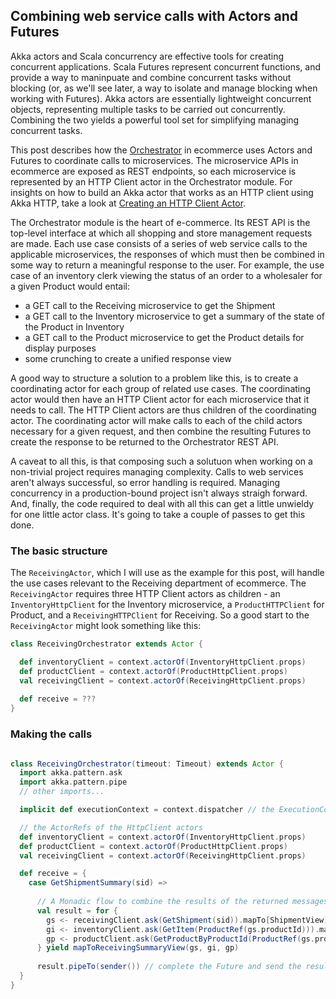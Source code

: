 ## Combining web service calls with Actors and Futures 

Akka actors and Scala concurrency are effective tools for creating concurrent applications. Scala Futures represent concurrent functions, and provide a way to maninpuate and combine concurrent tasks without blocking (or, as we'll see later, a way to isolate and manage blocking when working with Futures). Akka actors are essentially lightweight concurrent objects, representing multiple tasks to be carried out concurrently. Combining the two yields a powerful tool set for simplifying managing concurrent tasks. 

This post describes how the [Orchestrator](https://github.com/lukewyman/ecommerce/tree/master/orchestrator) in ecommerce uses Actors and Futures to coordinate calls to microservices. The microservice APIs in ecommerce are exposed as REST endpoints, so each microservice is represented by an HTTP Client actor in the Orchestrator module. For insights on how to build an Akka actor that works as an HTTP client using Akka HTTP, take a look at [Creating an HTTP Client Actor](http-client-actor.md). 

The Orchestrator module is the heart of e-commerce. Its REST API is the top-level interface at which all shopping and store management requests are made. Each use case consists of a series of web service calls to the applicable microservices, the responses of which must then be combined in some way to return a meaningful response to the user. For example, the use case of an inventory clerk viewing the status of an order to a wholesaler for a given Product would entail:

+ a GET call to the Receiving microservice to get the Shipment
+ a GET call to the Inventory microservice to get a summary of the state of the Product in Inventory
+ a GET call to the Product microservice to get the Product details for display purposes
+ some crunching to create a unified response view

A good way to structure a solution to a problem like this, is to create a coordinating actor for each group of related use cases. The coordinating actor would then have an HTTP Client actor for each microservice that it needs to call. The HTTP Client actors are thus children of the coordinating actor. The coordinating actor will make calls to each of the child actors necessary for a given request, and then combine the resulting Futures to create the response to be returned to the Orchestrator REST API.

A caveat to all this, is that composing such a solutuon when working on a non-trivial project requires managing complexity. Calls to web services aren't always successful, so error handling is required. Managing concurrency in a production-bound project isn't always straigh forward. And, finally, the code required to deal with all this can get a little unwieldy for one little actor class. It's going to take a couple of passes to get this done.

### The basic structure

The `ReceivingActor`, which I will use as the example for this post, will handle the use cases relevant to the Receiving department of ecommerce. The `ReceivingActor` requires three HTTP Client actors as children - an `InventoryHttpClient` for the Inventory microservice, a `ProductHTTPClient` for Product, and a `ReceivingHTTPClient` for Receiving. So a good start to the `ReceivingActor` might look something like this:

```scala
class ReceivingOrchestrator extends Actor {

  def inventoryClient = context.actorOf(InventoryHttpClient.props)
  def productClient = context.actorOf(ProductHttpClient.props)
  val receivingClient = context.actorOf(ReceivingHttpClient.props)
  
  def receive = ???
}
```

### Making the calls



```scala

class ReceivingOrchestrator(timeout: Timeout) extends Actor {
  import akka.pattern.ask
  import akka.pattern.pipe
  // other imports...

  implicit def executionContext = context.dispatcher // the ExecutionContext to run the Futures

  // the ActorRefs of the HttpClient actors
  def inventoryClient = context.actorOf(InventoryHttpClient.props)
  def productClient = context.actorOf(ProductHttpClient.props)
  val receivingClient = context.actorOf(ReceivingHttpClient.props)

  def receive = {
    case GetShipmentSummary(sid) =>
      
      // A Monadic flow to combine the results of the returned messages.
      val result = for {
        gs <- receivingClient.ask(GetShipment(sid)).mapTo[ShipmentView]  // each call returns a Future with a response
        gi <- inventoryClient.ask(GetItem(ProductRef(gs.productId))).mapTo[InventoryItemView]
        gp <- productClient.ask(GetProductByProductId(ProductRef(gs.productId))).mapTo[ProductView]
      } yield mapToReceivingSummaryView(gs, gi, gp)
      
      result.pipeTo(sender()) // complete the Future and send the results to the sender
  }
}

```

